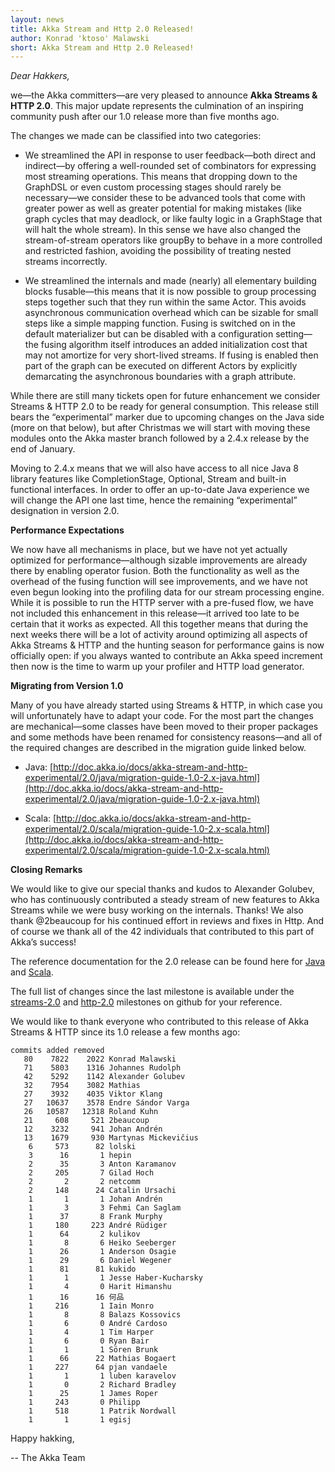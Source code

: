 ```yaml
---
layout: news
title: Akka Stream and Http 2.0 Released!
author: Konrad 'ktoso' Malawski
short: Akka Stream and Http 2.0 Released!
---
```


*Dear Hakkers,*

we—the Akka committers—are very pleased to announce **Akka Streams & HTTP 2.0**. This major update represents the culmination of an inspiring community push after our 1.0 release more than five months ago.

The changes we made can be classified into two categories:

*   We streamlined the API in response to user feedback—both direct and indirect—by offering a well-rounded set of combinators for expressing most streaming operations. This means that dropping down to the GraphDSL or even custom processing stages should rarely be necessary—we consider these to be advanced tools that come with greater power as well as greater potential for making mistakes (like graph cycles that may deadlock, or like faulty logic in a GraphStage that will halt the whole stream). In this sense we have also changed the stream-of-stream operators like groupBy to behave in a more controlled and restricted fashion, avoiding the possibility of treating nested streams incorrectly.

*   We streamlined the internals and made (nearly) all elementary building blocks fusable—this means that it is now possible to group processing steps together such that they run within the same Actor. This avoids asynchronous communication overhead which can be sizable for small steps like a simple mapping function. Fusing is switched on in the default materializer but can be disabled with a configuration setting—the fusing algorithm itself introduces an added initialization cost that may not amortize for very short-lived streams. If fusing is enabled then part of the graph can be executed on different Actors by explicitly demarcating the asynchronous boundaries with a graph attribute.

While there are still many tickets open for future enhancement we consider Streams & HTTP 2.0 to be ready for general consumption. This release still bears the “experimental” marker due to upcoming changes on the Java side (more on that below), but after Christmas we will start with moving these modules onto the Akka master branch followed by a 2.4.x release by the end of January.

Moving to 2.4.x means that we will also have access to all nice Java 8 library features like CompletionStage, Optional, Stream and built-in functional interfaces. In order to offer an up-to-date Java experience we will change the API one last time, hence the remaining “experimental” designation in version 2.0.

**Performance Expectations**

We now have all mechanisms in place, but we have not yet actually optimized for performance—although sizable improvements are already there by enabling operator fusion. Both the functionality as well as the overhead of the fusing function will see improvements, and we have not even begun looking into the profiling data for our stream processing engine. While it is possible to run the HTTP server with a pre-fused flow, we have not included this enhancement in this release—it arrived too late to be certain that it works as expected. All this together means that during the next weeks there will be a lot of activity around optimizing all aspects of Akka Streams & HTTP and the hunting season for performance gains is now officially open: if you always wanted to contribute an Akka speed increment then now is the time to warm up your profiler and HTTP load generator.

**Migrating from Version 1.0**

Many of you have already started using Streams & HTTP, in which case you will unfortunately have to adapt your code. For the most part the changes are mechanical—some classes have been moved to their proper packages and some methods have been renamed for consistency reasons—and all of the required changes are described in the migration guide linked below.


*   Java: [http://doc.akka.io/docs/akka-stream-and-http-experimental/2.0/java/migration-guide-1.0-2.x-java.html](http://doc.akka.io/docs/akka-stream-and-http-experimental/2.0/java/migration-guide-1.0-2.x-java.html)

*   Scala: [http://doc.akka.io/docs/akka-stream-and-http-experimental/2.0/scala/migration-guide-1.0-2.x-scala.html](http://doc.akka.io/docs/akka-stream-and-http-experimental/2.0/scala/migration-guide-1.0-2.x-scala.html)

**Closing Remarks**

We would like to give our special thanks and kudos to Alexander Golubev, who has continuously contributed a steady stream of new features to Akka Streams while we were busy working on the internals. Thanks! We also thank @2beaucoup for his continued effort in reviews and fixes in Http. And of course we thank all of the 42 individuals that contributed to this part of Akka’s success!

The reference documentation for the 2.0 release can be found here for [Java](http://doc.akka.io/docs/akka-stream-and-http-experimental/2.0/java.html) and [Scala](http://doc.akka.io/docs/akka-stream-and-http-experimental/2.0/scala.html).

The full list of changes since the last milestone is available under the [streams-2.0](https://github.com/akka/akka/issues?q=is%3Aissue+milestone%3Astreams-2.0+is%3Aclosed) and [http-2.0](https://github.com/akka/akka/issues?q=is%3Aissue+milestone%3Ahttp-2.0+is%3Aclosed) milestones on github for your reference.

We would like to thank everyone who contributed to this release of Akka Streams & HTTP since its 1.0 release a few months ago:

    commits added removed
       80    7822    2022 Konrad Malawski
       71    5803    1316 Johannes Rudolph
       42    5292    1142 Alexander Golubev
       32    7954    3082 Mathias
       27    3932    4035 Viktor Klang
       27   10637    3578 Endre Sándor Varga
       26   10587   12318 Roland Kuhn
       21     608     521 2beaucoup
       12    3232     941 Johan Andrén
       13    1679     930 Martynas Mickevičius
        6     573      82 lolski
        3      16       1 hepin
        2      35       3 Anton Karamanov
        2     205       7 Gilad Hoch
        2       2       2 netcomm
        2     148      24 Catalin Ursachi
        1       1       1 Johan Andrén
        1       3       3 Fehmi Can Saglam
        1      37       8 Frank Murphy
        1     180     223 André Rüdiger
        1      64       2 kulikov
        1       8       6 Heiko Seeberger
        1      26       1 Anderson Osagie
        1      29       6 Daniel Wegener
        1      81      81 kukido
        1       1       1 Jesse Haber-Kucharsky
        1       4       0 Harit Himanshu
        1      16      16 何品
        1     216       1 Iain Monro
        1       8       8 Balazs Kossovics
        1       6       0 André Cardoso
        1       4       1 Tim Harper
        1       6       0 Ryan Bair
        1       1       1 Sören Brunk
        1      66      22 Mathias Bogaert
        1     227      64 pjan vandaele
        1       1       1 luben karavelov
        1       0       2 Richard Bradley
        1      25       1 James Roper
        1     243       0 Philipp
        1     518       1 Patrik Nordwall
        1       1       1 egisj

Happy hakking,

-- The Akka Team
